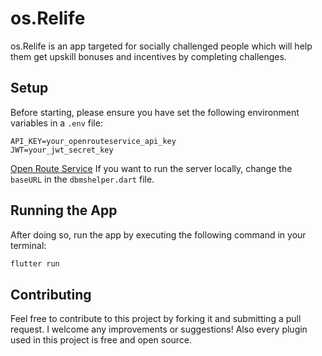 # os.Relife

os.Relife is an app targeted for socially challenged people which will help them get upskill bonuses and incentives by completing challenges.

## Setup

Before starting, please ensure you have set the following environment variables in a `.env` file:

```plaintext
API_KEY=your_openrouteservice_api_key
JWT=your_jwt_secret_key
```
[Open Route Service](https://openrouteservice.org/)
If you want to run the server locally, change the `baseURL` in the `dbmshelper.dart` file.

## Running the App

After doing so, run the app by executing the following command in your terminal:

```bash
flutter run
```

## Contributing

Feel free to contribute to this project by forking it and submitting a pull request. I welcome any improvements or suggestions! Also every plugin used in this project is free and open source.
